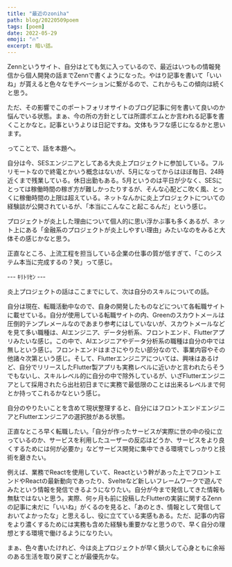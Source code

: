 ```yaml
---
title: "最近のzoniha"
path: blog/20220509poem
tags: [poem]
date: 2022-05-29
emoji: "🔥"
excerpt: 暗い話。
---
```


Zennというサイト、自分はとても気に入っているので、最近はいつもの情報発信から個人開発の話までZennで書くようになった。やはり記事を書いて「いいね」が貰えると色々なモチベーションに繋がるので、これからもこの傾向は続くと思う。

ただ、その影響でこのポートフォリオサイトのブログ記事に何を書いて良いのか悩んでいる状態。まぁ、今の所の方針としては所謂ポエムとか言われる記事を書くことかなと。記事というよりは日記ですね。文体もラフな感じになるかと思います。

ってことで、話を本題へ。

自分は今、SESエンジニアとしてある大炎上プロジェクトに参加している。フルリモートなので終電とかいう概念はないが、5月になってからはほぼ毎日、24時近くまで残業している。休日出勤もある。5月というのは平日が少なく、SESにとっては稼働時間の稼ぎ方が難しかったりするが、そんな心配どこ吹く風、とっくに稼働時間の上限は超えている。ネットなんかに炎上プロジェクトについての経験談が公開されているが、「本当にこんなこと起こるんだ」という感じ。

プロジェクトが炎上した理由について個人的に思い浮かぶ事も多くあるが、ネット上にある「金融系のプロジェクトが炎上しやすい理由」みたいなのをみると大体その感じかなと思う。

正直なところ、上流工程を担当している企業の仕事の質が低すぎて、「このシステム本当に完成するの？笑」って感じ。

--- ｷﾘﾄﾘｾﾝ ---

炎上プロジェクトの話はここまでにして、次は自分のスキルについての話。

自分は現在、転職活動中なので、自身の開発したものなどについて各転職サイトに載せている。自分が使用している転職サイトの内、Greenのスカウトメールは圧倒的テンプレメールなのであまり参考にはしていないが、スカウトメールなどを見て多い職種は、AIエンジニア、データ分析系、フロントエンド、Flutterアプリみたいな感じ。この中で、AIエンジニアやデータ分析系の職種は自分の中では無しという感じ。フロントエンドはまさにやりたい部分なので、事業内容やその他諸々次第という感じ。そして、Flutterエンジニアについては、興味はあるけど、自分でリリースしたFlutter製アプリも実務レベルに近いかと言われたらそうでもないし、スキルレベル的に自分の中で除外しているが、いざFlutterエンジニアとして採用されたら出社初日までに実務で最低限のことは出来るレベルまで何とか持ってこれるかなという感じ。

自分のやりたいことを含めて現状整理すると、自分にはフロントエンドエンジニアとFlutterエンジニアの選択肢がある状態。

正直なところ早く転職したい。「自分が作ったサービスが実際に世の中の役に立っているのか、サービスを利用したユーザーの反応はどうか、サービスをより良くするためには何が必要か」などサービス開発に集中できる環境でしっかりと技術を磨きたい。

例えば、業務でReactを使用していて、Reactという幹があった上でフロントエンドやReactの最新動向であったり、Svelteなど新しいフレームワークで遊んでみたという情報を発信できるようになりたい。自分が今まで発信してきた情報も無駄ではないと思う。実際、何ヶ月も前に投稿したFlutterの実装に関するZennの記事に未だに「いいね」がくるのを見ると、「あのとき、情報として発信しておいてよかったな」と思えるし、役に立てている実感もある。ただ、記事の内容をより濃くするためには実務も含めた経験も重要かなと思うので、早く自分の理想とする環境で働けるようになりたい。

まぁ、色々書いたけれど、今は炎上プロジェクトが早く鎮火して心身ともに余裕のある生活を取り戻すことが最優先かな。

